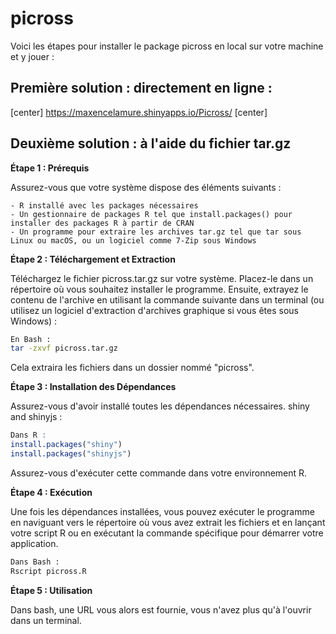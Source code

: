# picross

Voici les étapes pour installer le package picross en local sur votre machine et y jouer :

## Première solution : directement en ligne :  

[center] <https://maxencelamure.shinyapps.io/Picross/> [center]

## Deuxième solution : à l'aide du fichier tar.gz

**Étape 1 : Prérequis**

Assurez-vous que votre système dispose des éléments suivants :

    - R installé avec les packages nécessaires
    - Un gestionnaire de packages R tel que install.packages() pour installer des packages R à partir de CRAN
    - Un programme pour extraire les archives tar.gz tel que tar sous Linux ou macOS, ou un logiciel comme 7-Zip sous Windows

**Étape 2 : Téléchargement et Extraction**

Téléchargez le fichier picross.tar.gz sur votre système. Placez-le dans un répertoire où vous souhaitez installer le programme. Ensuite, extrayez le contenu de l'archive en utilisant la commande suivante dans un terminal (ou utilisez un logiciel d'extraction d'archives graphique si vous êtes sous Windows) :

```bash
En Bash :  
tar -zxvf picross.tar.gz
```
Cela extraira les fichiers dans un dossier nommé "picross".

**Étape 3 : Installation des Dépendances**

Assurez-vous d'avoir installé toutes les dépendances nécessaires. shiny and shinyjs : 

```R
Dans R :  
install.packages("shiny")   
install.packages("shinyjs")
```

Assurez-vous d'exécuter cette commande dans votre environnement R.

**Étape 4 : Exécution**

Une fois les dépendances installées, vous pouvez exécuter le programme en naviguant vers le répertoire où vous avez extrait les fichiers et en lançant votre script R ou en exécutant la commande spécifique pour démarrer votre application. 

```bash
Dans Bash :  
Rscript picross.R
``` 

**Étape 5 : Utilisation**

Dans bash, une URL vous alors est fournie, vous n'avez plus qu'à l'ouvrir dans un terminal.

